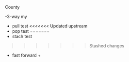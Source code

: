 County

-3-way my

- pull test
<<<<<<< Updated upstream
- pop test
=======
- stach test
>>>>>>> Stashed changes



- fast forward +
